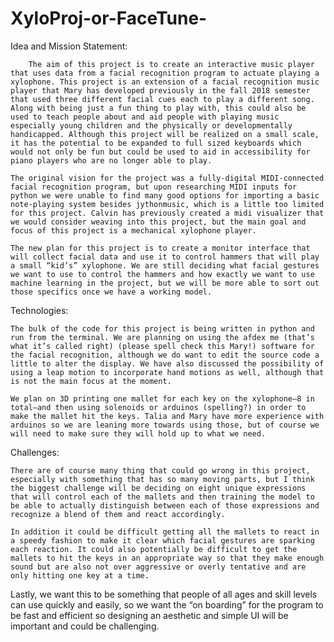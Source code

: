 # XyloProj-or-FaceTune-

Idea and Mission Statement: 

		The aim of this project is to create an interactive music player that uses data from a facial recognition program to actuate playing a xylophone. This project is an extension of a facial recognition music player that Mary has developed previously in the fall 2018 semester that used three different facial cues each to play a different song. Along with being just a fun thing to play with, this could also be used to teach people about and aid people with playing music especially young children and the physically or developmentally handicapped. Although this project will be realized on a small scale, it has the potential to be expanded to full sized keyboards which would not only be fun but could be used to aid in accessibility for piano players who are no longer able to play.

	The original vision for the project was a fully-digital MIDI-connected facial recognition program, but upon researching MIDI inputs for python we were unable to find many good options for importing a basic note-playing system besides jythonmusic, which is a little too limited for this project. Calvin has previously created a midi visualizer that we would consider weaving into this project, but the main goal and focus of this project is a mechanical xylophone player. 

	The new plan for this project is to create a monitor interface that will collect facial data and use it to control hammers that will play a small “kid’s” xylophone. We are still deciding what facial gestures we want to use to control the hammers and how exactly we want to use machine learning in the project, but we will be more able to sort out those specifics once we have a working model. 
	
Technologies: 

	The bulk of the code for this project is being written in python and run from the terminal. We are planning on using the afdex me (that’s what it’s called right) (please spell check this Mary!) software for the facial recognition, although we do want to edit the source code a little to alter the display. We have also discussed the possibility of using a leap motion to incorporate hand motions as well, although that is not the main focus at the moment. 

	We plan on 3D printing one mallet for each key on the xylophone—8 in total—and then using solenoids or arduinos (spelling?) in order to make the mallet hit the keys. Talia and Mary have more experience with arduinos so we are leaning more towards using those, but of course we will need to make sure they will hold up to what we need.


Challenges: 

	There are of course many thing that could go wrong in this project, especially with something that has so many moving parts, but I think the biggest challenge will be deciding on eight unique expressions that will control each of the mallets and then training the model to be able to actually distinguish between each of those expressions and recognize a blend of them and react accordingly. 

	In addition it could be difficult getting all the mallets to react in a speedy fashion to make it clear which facial gestures are sparking each reaction. It could also potentially be difficult to get the mallets to hit the keys in an appropriate way so that they make enough sound but are also not over aggressive or overly tentative and are only hitting one key at a time.

Lastly, we want this to be something that people of all ages and skill levels can use quickly and easily, so we want the “on boarding” for the program to be fast and efficient so designing an aesthetic and simple UI will be important and could be challenging. 
